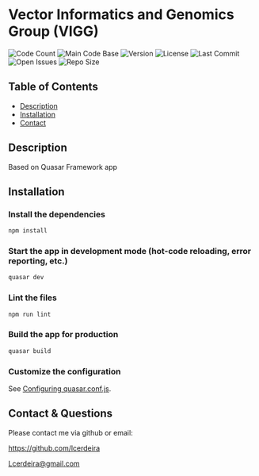 # Vector Informatics and Genomics Group (VIGG)

![Code Count](https://img.shields.io/github/languages/count/lcerdeira/vigg)
![Main Code Base](https://img.shields.io/github/languages/top/lcerdeira/vigg)
![Version](https://img.shields.io/badge/version-1.0-red)
![License](https://img.shields.io/badge/license-GPLv3-blue)
![Last Commit](https://img.shields.io/github/last-commit/lcerdeira/vigg)
![Open Issues](https://img.shields.io/github/issues-raw/lcerdeira/vigg)
![Repo Size](https://img.shields.io/github/repo-size/lcerdeira/vigg)

## Table of Contents

* [Description](#Description)
* [Installation](#Installation)
* [Contact](#Contact)

## Description

Based on Quasar Framework app

## Installation

### Install the dependencies
```bash
npm install
```

### Start the app in development mode (hot-code reloading, error reporting, etc.)
```bash
quasar dev
```

### Lint the files
```bash
npm run lint
```

### Build the app for production
```bash
quasar build
```

### Customize the configuration
See [Configuring quasar.conf.js](https://quasar.dev/quasar-cli/quasar-conf-js).

## Contact & Questions

  Please contact me via github or email:

  https://github.com/lcerdeira

  Lcerdeira@gmail.com
